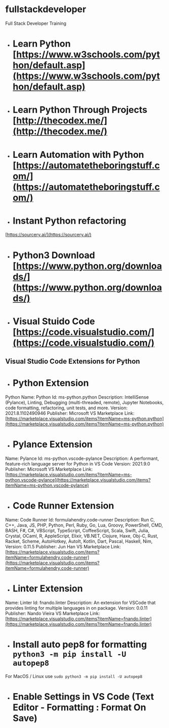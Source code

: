 # fullstackdeveloper
Full Stack Developer Training


- # Learn Python  [https://www.w3schools.com/python/default.asp](https://www.w3schools.com/python/default.asp)

- # Learn Python Through Projects [http://thecodex.me/](http://thecodex.me/) 

- # Learn Automation with Python [https://automatetheboringstuff.com/](https://automatetheboringstuff.com/) 

- # Instant Python refactoring
 [https://sourcery.ai/](https://sourcery.ai/)


 - # Python3 Download [https://www.python.org/downloads/](https://www.python.org/downloads/)

 - # Visual Stuido Code [https://code.visualstudio.com/](https://code.visualstudio.com/)

 ## Visual Studio Code Extensions for Python

- # Python Extension 

Python Name: Python
Id: ms-python.python
Description: IntelliSense (Pylance), Linting, Debugging (multi-threaded, remote), Jupyter Notebooks, code formatting, refactoring, unit tests, and more.
Version: 2021.8.1102490946
Publisher: Microsoft
VS Marketplace Link: [https://marketplace.visualstudio.com/items?itemName=ms-python.python](https://marketplace.visualstudio.com/items?itemName=ms-python.python)


- # Pylance Extension 

Name: Pylance
Id: ms-python.vscode-pylance
Description: A performant, feature-rich language server for Python in VS Code
Version: 2021.9.0
Publisher: Microsoft
VS Marketplace Link: [https://marketplace.visualstudio.com/items?itemName=ms-python.vscode-pylance](https://marketplace.visualstudio.com/items?itemName=ms-python.vscode-pylance)

- # Code Runner Extension

Name: Code Runner
Id: formulahendry.code-runner
Description: Run C, C++, Java, JS, PHP, Python, Perl, Ruby, Go, Lua, Groovy, PowerShell, CMD, BASH, F#, C#, VBScript, TypeScript, CoffeeScript, Scala, Swift, Julia, Crystal, OCaml, R, AppleScript, Elixir, VB.NET, Clojure, Haxe, Obj-C, Rust, Racket, Scheme, AutoHotkey, AutoIt, Kotlin, Dart, Pascal, Haskell, Nim, 
Version: 0.11.5
Publisher: Jun Han
VS Marketplace Link: [https://marketplace.visualstudio.com/items?itemName=formulahendry.code-runner](https://marketplace.visualstudio.com/items?itemName=formulahendry.code-runner)

- # Linter Extension

Name: Linter
Id: fnando.linter
Description: An extension for VSCode that provides linting for multiple languages in on package.
Version: 0.0.11
Publisher: Nando Vieira
VS Marketplace Link: [https://marketplace.visualstudio.com/items?itemName=fnando.linter](https://marketplace.visualstudio.com/items?itemName=fnando.linter)

- # Install auto pep8 for formatting `python3 -m pip install -U autopep8`


For MacOS / Linux use  `sudo python3 -m pip install -U autopep8`


- # Enable Settings in VS Code (Text Editor - Formatting : Format On Save)
